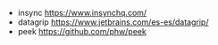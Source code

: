 - insync	https://www.insynchq.com/
- datagrip	https://www.jetbrains.com/es-es/datagrip/
- peek		https://github.com/phw/peek